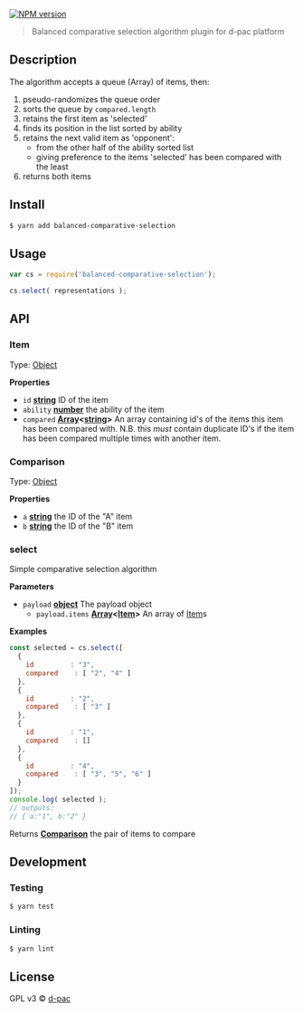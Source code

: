  [![NPM version][npm-image]][npm-url]

> Balanced comparative selection algorithm plugin for d-pac platform

## Description

The algorithm accepts a queue (Array) of items, then:

1.  pseudo-randomizes the queue order
2.  sorts the queue by `compared.length`
3.  retains the first item as 'selected'
4.  finds its position in the list sorted by ability
5.  retains the next valid item as 'opponent':
    -   from the other half of the ability sorted list
    -   giving preference to the items 'selected' has been compared with the least
6.  returns both items

## Install

```sh
$ yarn add balanced-comparative-selection
```

## Usage

```js
var cs = require('balanced-comparative-selection');

cs.select( representations );
```

## API

<!-- Generated by documentation.js. Update this documentation by updating the source code. -->

### Item

Type: [Object](https://developer.mozilla.org/en-US/docs/Web/JavaScript/Reference/Global_Objects/Object)

**Properties**

-   `id` **[string](https://developer.mozilla.org/en-US/docs/Web/JavaScript/Reference/Global_Objects/String)** ID of the item
-   `ability` **[number](https://developer.mozilla.org/en-US/docs/Web/JavaScript/Reference/Global_Objects/Number)** the ability of the item
-   `compared` **[Array](https://developer.mozilla.org/en-US/docs/Web/JavaScript/Reference/Global_Objects/Array)&lt;[string](https://developer.mozilla.org/en-US/docs/Web/JavaScript/Reference/Global_Objects/String)>** An array containing id's of the items this item has been compared with.
    N.B. this _must_ contain duplicate ID's if the item has been compared multiple times with another item.

### Comparison

Type: [Object](https://developer.mozilla.org/en-US/docs/Web/JavaScript/Reference/Global_Objects/Object)

**Properties**

-   `a` **[string](https://developer.mozilla.org/en-US/docs/Web/JavaScript/Reference/Global_Objects/String)** the ID of the "A" item
-   `b` **[string](https://developer.mozilla.org/en-US/docs/Web/JavaScript/Reference/Global_Objects/String)** the ID of the "B" item

### select

Simple comparative selection algorithm

**Parameters**

-   `payload` **[object](https://developer.mozilla.org/en-US/docs/Web/JavaScript/Reference/Global_Objects/Object)** The payload object
    -   `payload.items` **[Array](https://developer.mozilla.org/en-US/docs/Web/JavaScript/Reference/Global_Objects/Array)&lt;[Item](#item)>** An array of [Item](#item)s

**Examples**

```javascript
const selected = cs.select([
  {
    id         : "3",
    compared    : [ "2", "4" ]
  },
  {
    id         : "2",
    compared    : [ "3" ]
  },
  {
    id         : "1",
    compared    : []
  },
  {
    id         : "4",
    compared    : [ "3", "5", "6" ]
  }
]);
console.log( selected );
// outputs:
// { a:"1", b:"2" }
```

Returns **[Comparison](#comparison)** the pair of items to compare

## Development

### Testing

```sh
$ yarn test
```

### Linting

```sh
$ yarn lint
```

## License

GPL v3 © [d-pac](http://www.d-pac.be)

[npm-url]: https://npmjs.org/package/balanced-comparative-selection

[npm-image]: https://badge.fury.io/js/balanced-comparative-selection.svg
